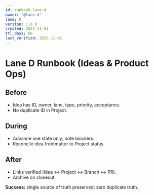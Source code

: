 ```yaml
---
id: runbook-lane-d
owner: "@lane-d"
lane: D
version: 1.0.0
created: 2025-11-01
ttl_days: 60
last_verified: 2025-11-01
---
```


# Lane D Runbook (Ideas & Product Ops)

## Before

- Idea has ID, owner, lane, type, priority, acceptance.
- No duplicate ID in Project.

## During

- Advance one state only; note blockers.
- Reconcile idea frontmatter to Project status.

## After

- Links verified (Idea ↔ Project ↔ Branch ↔ PR).
- Archive on closeout.

**Success:** single source of truth preserved; zero duplicate truth.
